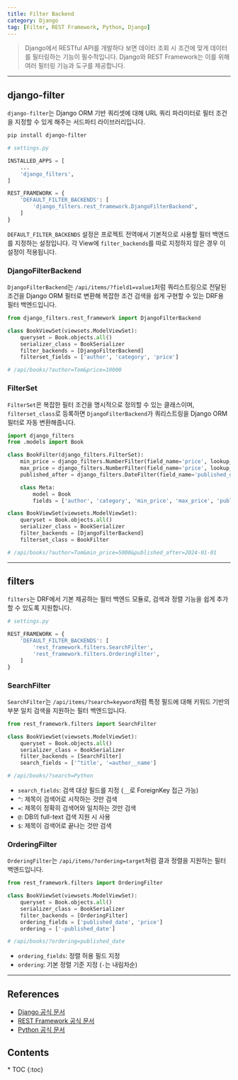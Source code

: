 ```yaml
---
title: Filter Backend
category: Django
tag: [Filter, REST Framework, Python, Django]
---
```


> Django에서 RESTful API를 개발하다 보면 데이터 조회 시 조건에 맞게 데이터를 필터링하는 기능이 필수적입니다. Django와 REST Framework는 이를 위해 여러 필터링 기능과 도구를 제공합니다.

---

## django-filter

`django-filter`는 Django ORM 기반 쿼리셋에 대해 URL 쿼리 파라미터로 필터 조건을 지정할 수 있게 해주는 서드파티 라이브러리입니다.

```bash
pip install django-filter
```

```python
# settings.py

INSTALLED_APPS = [
    ...
    'django_filters',
]

REST_FRAMEWORK = {
    'DEFAULT_FILTER_BACKENDS': [
        'django_filters.rest_framework.DjangoFilterBackend',
    ]
}
```

`DEFAULT_FILTER_BACKENDS` 설정은 프로젝트 전역에서 기본적으로 사용할 필터 백엔드를 지정하는 설정입니다. 각 View에 `filter_backends`를 따로 지정하지 않은 경우 이 설정이 적용됩니다.

### DjangoFilterBackend

`DjangoFilterBackend`는 `/api/items/?field1=value1`처럼 쿼리스트링으로 전달된 조건을 Django ORM 필터로 변환해 복잡한 조건 검색을 쉽게 구현할 수 있는 DRF용 필터 백엔드입니다.

```python
from django_filters.rest_framework import DjangoFilterBackend

class BookViewSet(viewsets.ModelViewSet):
    queryset = Book.objects.all()
    serializer_class = BookSerializer
    filter_backends = [DjangoFilterBackend]
    filterset_fields = ['author', 'category', 'price']

# /api/books/?author=Tom&price=10000
```

### FilterSet

`FilterSet`은 복잡한 필터 조건을 명시적으로 정의할 수 있는 클래스이며, `filterset_class`로 등록하면 `DjangoFilterBackend`가 쿼리스트링을 Django ORM 필터로 자동 변환해줍니다.

```python
import django_filters
from .models import Book

class BookFilter(django_filters.FilterSet):
    min_price = django_filters.NumberFilter(field_name='price', lookup_expr='gte')
    max_price = django_filters.NumberFilter(field_name='price', lookup_expr='lte')
    published_after = django_filters.DateFilter(field_name='published_date', lookup_expr='gte')

    class Meta:
        model = Book
        fields = ['author', 'category', 'min_price', 'max_price', 'published_after']

class BookViewSet(viewsets.ModelViewSet):
    queryset = Book.objects.all()
    serializer_class = BookSerializer
    filter_backends = [DjangoFilterBackend]
    filterset_class = BookFilter

# /api/books/?author=Tom&min_price=5000&published_after=2024-01-01
```

---

## filters

`filters`는 DRF에서 기본 제공하는 필터 백엔드 모듈로, 검색과 정렬 기능을 쉽게 추가할 수 있도록 지원합니다.

```python
# settings.py

REST_FRAMEWORK = {
    'DEFAULT_FILTER_BACKENDS': [
        'rest_framework.filters.SearchFilter',
        'rest_framework.filters.OrderingFilter',
    ]
}
```

### SearchFilter

`SearchFilter`는 `/api/items/?search=keyword`처럼 특정 필드에 대해 키워드 기반의 부분 일치 검색을 지원하는 필터 백엔드입니다.

```python
from rest_framework.filters import SearchFilter

class BookViewSet(viewsets.ModelViewSet):
    queryset = Book.objects.all()
    serializer_class = BookSerializer
    filter_backends = [SearchFilter]
    search_fields = ['^title', '=author__name']

# /api/books/?search=Python
```

- `search_fields`: 검색 대상 필드를 지정 (`__`로 ForeignKey 접근 가능)
- `^`: 제목이 검색어로 시작하는 것만 검색
- `=`: 제목이 정확히 검색어와 일치하는 것만 검색
- `@`: DB의 full-text 검색 지원 시 사용
- `$`: 제목이 검색어로 끝나는 것만 검색

### OrderingFilter

`OrderingFilter`는 `/api/items/?ordering=target`처럼 결과 정렬을 지원하는 필터 백엔드입니다.

```python
from rest_framework.filters import OrderingFilter

class BookViewSet(viewsets.ModelViewSet):
    queryset = Book.objects.all()
    serializer_class = BookSerializer
    filter_backends = [OrderingFilter]
    ordering_fields = ['published_date', 'price']
    ordering = ['-published_date']

# /api/books/?ordering=published_date
```

- `ordering_fields`: 정렬 허용 필드 지정
- `ordering`: 기본 정렬 기준 지정 (`-`는 내림차순)

---

## References

- [Django 공식 문서](https://www.djangoproject.com/)
- [REST Framework 공식 문서](https://www.django-rest-framework.org/)
- [Python 공식 문서](https://docs.python.org/3/)

<nav class='post-toc' markdown='1'>
  <h2>Contents</h2>
* TOC
{:toc}
</nav>
